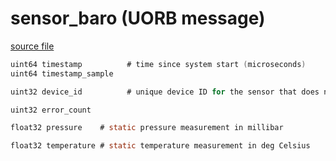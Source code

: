 # sensor_baro (UORB message)



[source file](https://github.com/PX4/PX4-Autopilot/blob/master/msg/sensor_baro.msg)

```c
uint64 timestamp          # time since system start (microseconds)
uint64 timestamp_sample

uint32 device_id          # unique device ID for the sensor that does not change between power cycles

uint32 error_count

float32 pressure	# static pressure measurement in millibar

float32 temperature	# static temperature measurement in deg Celsius

```
